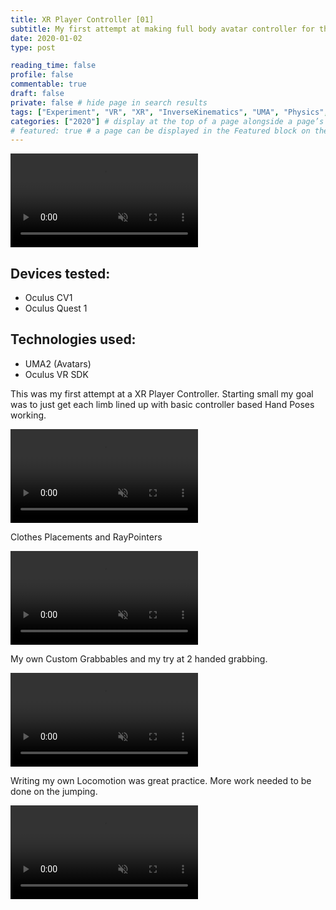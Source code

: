 ```yaml
---
title: XR Player Controller [01]
subtitle: My first attempt at making full body avatar controller for the XR Player.
date: 2020-01-02
type: post

reading_time: false
profile: false
commentable: true
draft: false
private: false # hide page in search results
tags: ["Experiment", "VR", "XR", "InverseKinematics", "UMA", "Physics", Unity]
categories: ["2020"] # display at the top of a page alongside a page’s metadata
# featured: true # a page can be displayed in the Featured block on the homepage. This is useful for sticky, announcement blog posts or selected publications etc.
---
```

<div class="video_thing">
    <video muted autoplay="" name="media" loop=""><source src="https://raw.githack.com/Denchyaknow/GitSite_Dencho/Develop/assets/media/projects/XRPlayerController01/XRLog_2020_003.webm" type="video/mp4"></video>
</div>

<!--more-->
## Devices tested:
- Oculus CV1
- Oculus Quest 1

<!-- Technologies Used -->
## Technologies used:
- UMA2 (Avatars)
- Oculus VR SDK

<p>This was my first attempt at a XR Player Controller. Starting small my goal was to just get each limb lined up with basic controller based Hand Poses working.</p>

<div class="video_thing">
    <video muted autoplay="" name="handWaving" loop=""><source src="https://raw.githack.com/Denchyaknow/GitSite_Dencho/Develop/assets/media/projects/XRPlayerController01/XRLog_2020_003.webm" type="video/mp4"></video>
</div>

<p>Clothes Placements and RayPointers</p>

<div class="video_thing">
    <video muted autoplay="" name="rayPointers" loop=""><source src="https://raw.githack.com/Denchyaknow/GitSite_Dencho/Develop/assets/media/projects/XRPlayerController01/XRLog_2020_007.webm" type="video/mp4"></video>
</div>

<p>My own Custom Grabbables and my try at 2 handed grabbing.</p>

<div class="video_thing">
    <video muted autoplay="" name="twoHandedGrabbables" loop=""><source src="https://raw.githack.com/Denchyaknow/GitSite_Dencho/Develop/assets/media/projects/XRPlayerController01/XRLog_2020_009.webm" type="video/mp4"></video>
</div>

<p>Writing my own Locomotion was great practice. More work needed to be done on the jumping.</p>

<div class="video_thing">
    <video muted autoplay="" name="locomotion" loop=""><source src="https://raw.githack.com/Denchyaknow/GitSite_Dencho/Develop/assets/media/projects/XRPlayerController01/XRLog_2020_011.webm" type="video/mp4"></video>
</div>
